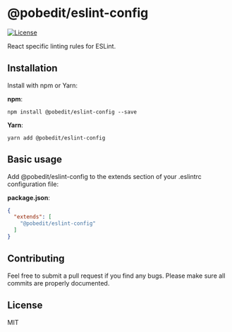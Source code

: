 # @pobedit/eslint-config

[![License](https://img.shields.io/badge/license-MIT-brightgreen.svg)](LICENSE.txt)

React specific linting rules for ESLint.

## Installation

Install with npm or Yarn:

**npm**:

```
npm install @pobedit/eslint-config --save
```

**Yarn**:

```
yarn add @pobedit/eslint-config
```

## Basic usage

Add @pobedit/eslint-config to the extends section of your .eslintrc configuration file:

**package.json**:

```json
{
  "extends": [
    "@pobedit/eslint-config"
  ]
}
```


## Contributing
   
Feel free to submit a pull request if you find any bugs. 
Please make sure all commits are properly documented.


## License

MIT
